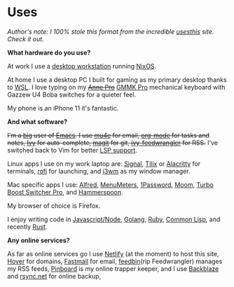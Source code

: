# Uses

*Author's note: I 100% stole this format from the incredible [usesthis][uses] site. Check it out.*

**What hardware do you use?**

At work I use a [desktop workstation](/writing/new-workstation) running [NixOS](https://nixos.org/).

At home I use a desktop PC I built for gaming as my primary desktop thanks to [WSL](https://docs.microsoft.com/en-us/windows/wsl/about). I love typing on my <s>[Anne Pro](https://www.amazon.com/Anne-PRO-Mechanical-Keyboard-Programmable/dp/B07J4HH6YZ)</s> [GMMK Pro](https://www.pcgamingrace.com/products/glorious-gmmk-pro-75-barebone-black) mechanical keyboard with Gazzew U4 Boba switches for a quieter feel.

My phone is an iPhone 11 it's fantastic.

**And what software?**

<s>I'm a [big][dotfiles] user of [Emacs][emacs]. I use [mu4e](https://www.djcbsoftware.nl/code/mu/mu4e.html) for email, [org-mode](https://orgmode.org/) for tasks and notes, [Ivy](https://github.com/abo-abo/swiper) for auto-complete, [magit](https://magit.vc/) for git, [ivy-feedwrangler](/writing/introducing-ivy-feedwrangler) for RSS.</s> I've switched back to Vim for better [LSP support](https://github.com/neoclide/coc.nvim).

Linux apps I use on my work laptop are: [Signal](https://www.signal.org/), [Tilix](https://gnunn1.github.io/tilix-web/) or [Alacritty](https://github.com/jwilm/alacritty) for terminals, [rofi](https://github.com/davatorium/rofi) for launching, and [i3wm](https://github.com/i3/i3) as my window manager.

Mac specific apps I use: [Alfred](https://www.alfredapp.com/), [MenuMeters](https://github.com/yujitach/MenuMeters), [1Password](https://1password.com/), [Moom](https://manytricks.com/moom/), [Turbo Boost Switcher Pro](http://tbswitcher.rugarciap.com/), and [Hammerspoon](https://github.com/Hammerspoon/hammerspoon).

My browser of choice is Firefox.

I enjoy writing code in [Javascript/Node](https://nodejs.org/en/), [Golang](https://go.dev/), [Ruby](https://www.ruby-lang.org/en/), [Common Lisp](https://common-lisp.net/), and recently [Rust](https://www.rust-lang.org/).

**Any online services?**

As far as online services go I use [Netlify](https://www.netlify.com) (at the moment) to host this site, [Hover](https://hover.com/U84GCox3) for domains, [Fastmail](https://www.fastmail.com/?STKI=14274077) for email, [feedbin](https://feedbin.com)(rip Feedwrangler) manages my RSS feeds, [Pinboard](https://pinboard.in/u:asimpson) is my online trapper keeper, and I use [Backblaze](https://secure.backblaze.com/r/01c40o) and [rsync.net](https://www.rsync.net/) for online backup,

[uses]: https://usesthis.com/
[dotfiles]: https://github.com/asimpson/dotfiles/tree/master/emacs
[emacs]: https://www.gnu.org/software/emacs/
